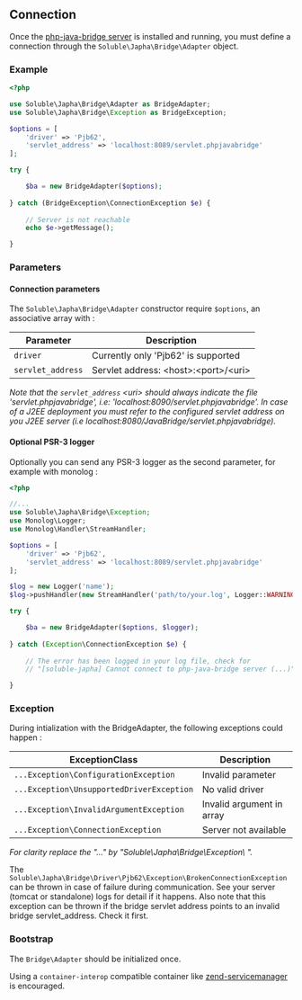 ## Connection

Once the [php-java-bridge server](./quick_install.html) is installed and running, you must define
a connection through the `Soluble\Japha\Bridge\Adapter` object. 

### Example

```php
<?php

use Soluble\Japha\Bridge\Adapter as BridgeAdapter;
use Soluble\Japha\Bridge\Exception as BridgeException;

$options = [
    'driver' => 'Pjb62',  
    'servlet_address' => 'localhost:8089/servlet.phpjavabridge'
];

try {

    $ba = new BridgeAdapter($options);
    
} catch (BridgeException\ConnectionException $e) {
  
    // Server is not reachable
    echo $e->getMessage();

} 
```

### Parameters 

#### Connection parameters

The `Soluble\Japha\Bridge\Adapter` constructor require `$options`, an associative array with : 
 
| Parameter        | Description                              |
|------------------|------------------------------------------|
|`driver`          | Currently only 'Pjb62' is supported      |
|`servlet_address` | Servlet address: &lt;host&gt;:&lt;port&gt;/&lt;uri&gt;     |

*Note that the `servlet_address` &lt;uri&gt; should always indicate the file 
'servlet.phpjavabridge', i.e: 'localhost:8090/servlet.phpjavabridge'. In case of a J2EE deployment 
you must refer to the configured servlet address on you J2EE server (i.e localhost:8080/JavaBridge/servlet.phpjavabridge).* 

#### Optional PSR-3 logger

Optionally you can send any PSR-3 logger as the second parameter, for example with monolog :
  
```php
<?php

//...
use Soluble\Japha\Bridge\Exception;
use Monolog\Logger;
use Monolog\Handler\StreamHandler;

$options = [
    'driver' => 'Pjb62', 
    'servlet_address' => 'localhost:8089/servlet.phpjavabridge'
];

$log = new Logger('name');
$log->pushHandler(new StreamHandler('path/to/your.log', Logger::WARNING));

try {

    $ba = new BridgeAdapter($options, $logger);
    
} catch (Exception\ConnectionException $e) {
  
    // The error has been logged in your log file, check for
    // "[soluble-japha] Cannot connect to php-java-bridge server (...)"

} 
```
  
 
### Exception 

During intialization with the BridgeAdapter, the following exceptions could happen :

| ExceptionClass                           | Description                 |
|------------------------------------------|-----------------------------|
|`...Exception\ConfigurationException`     | Invalid parameter           |
|`...Exception\UnsupportedDriverException` | No valid driver             |
|`...Exception\InvalidArgumentException`   | Invalid argument in array   |
|`...Exception\ConnectionException`        | Server not available        |

*For clarity replace the "..." by "Soluble\Japha\Bridge\Exception\ ".*

The `Soluble\Japha\Bridge\Driver\Pjb62\Exception\BrokenConnectionException` can be thrown
in case of failure during communication. See your server (tomcat or standalone) logs for detail if
it happens. Also note that this exception can be thrown if the bridge servlet address points
to an invalid bridge servlet_address. Check it first.

### Bootstrap

The `Bridge\Adapter` should be initialized once. 

Using a `container-interop` compatible container like [zend-servicemanager](https://github.com/zendframework/zend-servicemanager) is encouraged.